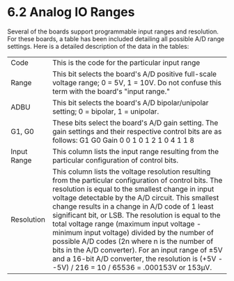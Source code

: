 # 6.2 Analog IO Ranges

Several of the boards support programmable input ranges and resolution. For these boards, a table has been included detailing all possible A/D range settings. Here is a detailed description of the data in the tables:

|  |  |
| :--- | :--- |
| Code | This is the code for the particular input range |
| Range | This bit selects the board's A/D positive full-scale voltage range; 0 = 5V, 1 = 10V. Do not confuse this term with the board's "input range." |
| ADBU | This bit selects the board's A/D bipolar/unipolar setting; 0 = bipolar, 1 = unipolar. |
| G1, G0 | These bits select the board's A/D gain setting. The gain settings and their respective control bits are as follows: G1     G0     Gain 0         0        1 0         1        2 1         0        4 1         1        8 |
| Input Range | This column lists the input range resulting from the particular configuration of control bits. |
| Resolution | This column lists the voltage resolution resulting from the particular configuration of control bits. The resolution is equal to the smallest change in input voltage detectable by the A/D circuit. This smallest change results in a change in A/D code of 1 least significant bit, or LSB. The resolution is equal to the total voltage range \(maximum input voltage - minimum input voltage\) divided by the number of possible A/D codes \(2n where n is the number of bits in the A/D converter\). For an input range of ±5V and a 16-bit A/D converter, the resolution is \(+5V - -5V\) / 216 = 10 / 65536 = .000153V or 153μV. |

